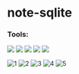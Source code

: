 # note-sqlite

### Tools:
<p>
    <img src="https://img.shields.io/badge/OS-MacOS-blue?&logo=apple" />
    <img src="https://img.shields.io/badge/Code-Swift-blue?&logo=swift" />
    <img src="https://img.shields.io/badge/IDE-Xcode-blue?&logo=xcode" />
    <img src="https://img.shields.io/badge/Text%20Editor-Visual%20Studio%20Code-blue?&logo=visual%20studio%20code&logoColor=blue" />
    <img src="https://gpvc.arturio.dev/bagusfe" />
</p>

![1](https://user-images.githubusercontent.com/69441310/127723838-86408af3-aab7-445f-afe0-cfe066f4df6f.jpeg)
![2](https://user-images.githubusercontent.com/69441310/127723837-ca3077b8-4e9e-41d5-b85d-0990eb6b92a4.jpeg)
![3](https://user-images.githubusercontent.com/69441310/127723836-7bb7adc5-d4cb-4a0a-9bb1-644efe83cbe4.jpeg)
![4](https://user-images.githubusercontent.com/69441310/127723835-3baf10de-ee24-44a1-a793-007664bd77a4.jpeg)
![5](https://user-images.githubusercontent.com/69441310/127723833-31d79ea2-ab16-44fd-bb77-b1126346a04b.jpeg)
